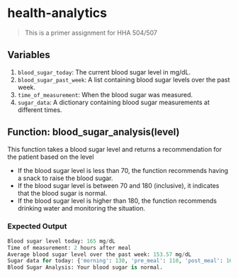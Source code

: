 # health-analytics
>This is a primer assignment for HHA 504/507

## Variables

1. `blood_sugar_today`: The current blood sugar level in mg/dL.
2. `blood_sugar_past_week`: A list containing blood sugar levels over the past week.
3. `time_of_measurement`: When the blood sugar was measured.
4. `sugar_data`: A dictionary containing blood sugar measurements at different times. 

## Function: blood_sugar_analysis(level)

This function takes a blood sugar level and returns a recommendation for the patient based on the level

- If the blood sugar level is less than 70, the function recommends having a snack to raise the blood sugar.
- If the blood sugar level is between 70 and 180 (inclusive), it indicates that the blood sugar is normal.
- If the blood sugar level is higher than 180, the function recommends drinking water and monitoring the situation.

### Expected Output

```python
Blood sugar level today: 165 mg/dL
Time of measurement: 2 hours after meal
Average blood sugar level over the past week: 153.57 mg/dL
Sugar data for today: {'morning': 130, 'pre_meal': 110, 'post_meal': 165}
Blood Sugar Analysis: Your blood sugar is normal.